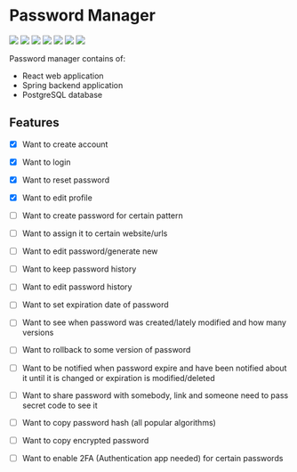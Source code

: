 
# Password Manager

[![](https://img.shields.io/badge/Spring-6DB33F?style=for-the-badge&logo=spring&logoColor=whit)]()
[![](https://img.shields.io/badge/JavaScript-323330?style=for-the-badge&logo=javascript&logoColor=F7DF1E)]()
[![](https://img.shields.io/badge/React-20232A?style=for-the-badge&logo=react&logoColor=61DAFB)]()
[![](https://img.shields.io/badge/PostgreSQL-316192?style=for-the-badge&logo=postgresql&logoColor=white)]()
[![](https://img.shields.io/badge/Swagger-85EA2D?style=for-the-badge&logo=Swagger&logoColor=white)]()
[![](https://img.shields.io/badge/JWT-000000?style=for-the-badge&logo=JSON%20web%20tokens&logoColor=white)]()
[![](https://img.shields.io/badge/Material%20UI-007FFF?style=for-the-badge&logo=mui&logoColor=white)]()

Password manager contains of:
* React web application
* Spring backend application
* PostgreSQL database 

## Features
- [X]  Want to create account
- [X]  Want to login
- [X]  Want to reset password
- [X]  Want to edit profile
- [ ]  Want to create password for certain pattern
- [ ]  Want to assign it to certain website/urls
- [ ]  Want to edit password/generate new
- [ ]  Want to keep password history
- [ ]  Want to edit password history
- [ ]  Want to set expiration date of password
- [ ]  Want to see when password was created/lately modified and how many versions
- [ ]  Want to rollback to some version of password
- [ ]  Want to be notified when password expire and have been notified about it until it is changed or expiration is modified/deleted
- [ ]  Want to share password with somebody, link and someone need to pass secret code to see it
- [ ]  Want to copy password hash (all popular algorithms)
- [ ]  Want to copy encrypted password
- [ ]  Want to enable 2FA (Authentication app needed) for certain passwords

